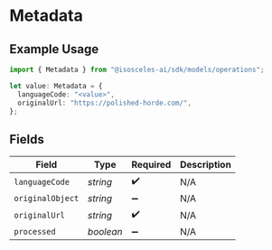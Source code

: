 # Metadata

## Example Usage

```typescript
import { Metadata } from "@isosceles-ai/sdk/models/operations";

let value: Metadata = {
  languageCode: "<value>",
  originalUrl: "https://polished-horde.com/",
};
```

## Fields

| Field              | Type               | Required           | Description        |
| ------------------ | ------------------ | ------------------ | ------------------ |
| `languageCode`     | *string*           | :heavy_check_mark: | N/A                |
| `originalObject`   | *string*           | :heavy_minus_sign: | N/A                |
| `originalUrl`      | *string*           | :heavy_check_mark: | N/A                |
| `processed`        | *boolean*          | :heavy_minus_sign: | N/A                |